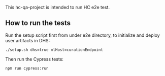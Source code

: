This hc-qa-project is intended to run HC e2e test. 

## How to run the tests

Run the setup script first from under e2e directory, to initialize and deploy user artifacts in DHS:

    ./setup.sh dhs=true mlHost=curationEndpoint
    
Then run the Cypress tests:

    npm run cypress:run
